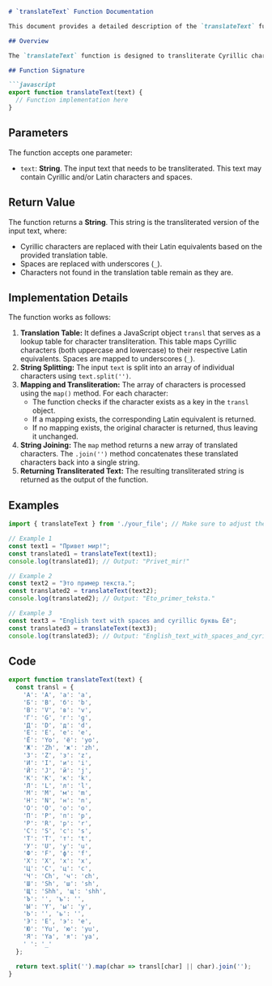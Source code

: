 ```markdown
# `translateText` Function Documentation

This document provides a detailed description of the `translateText` function, its purpose, parameters, and return value.

## Overview

The `translateText` function is designed to transliterate Cyrillic characters in a given text to their Latin equivalents. It also replaces spaces with underscores. Characters that do not have a specific Latin equivalent in the translation table are left unchanged.

## Function Signature

```javascript
export function translateText(text) {
  // Function implementation here
}
```

## Parameters

The function accepts one parameter:

* `text`: **String**. The input text that needs to be transliterated. This text may contain Cyrillic and/or Latin characters and spaces.

## Return Value

The function returns a **String**. This string is the transliterated version of the input text, where:

* Cyrillic characters are replaced with their Latin equivalents based on the provided translation table.
* Spaces are replaced with underscores (`_`).
* Characters not found in the translation table remain as they are.

## Implementation Details

The function works as follows:

1. **Translation Table:** It defines a JavaScript object `transl` that serves as a lookup table for character transliteration. This table maps Cyrillic characters (both uppercase and lowercase) to their respective Latin equivalents. Spaces are mapped to underscores (`_`).
2. **String Splitting:** The input `text` is split into an array of individual characters using `text.split('')`.
3. **Mapping and Transliteration:** The array of characters is processed using the `map()` method. For each character:
   * The function checks if the character exists as a key in the `transl` object.
   * If a mapping exists, the corresponding Latin equivalent is returned.
   * If no mapping exists, the original character is returned, thus leaving it unchanged.
4. **String Joining:** The `map` method returns a new array of translated characters. The `.join('')` method concatenates these translated characters back into a single string.
5. **Returning Transliterated Text:** The resulting transliterated string is returned as the output of the function.

## Examples

```javascript
import { translateText } from './your_file'; // Make sure to adjust the path

// Example 1
const text1 = "Привет мир!";
const translated1 = translateText(text1);
console.log(translated1); // Output: "Privet_mir!"

// Example 2
const text2 = "Это пример текста.";
const translated2 = translateText(text2);
console.log(translated2); // Output: "Eto_primer_teksta."

// Example 3
const text3 = "English text with spaces and cyrillic буквь Ёё";
const translated3 = translateText(text3);
console.log(translated3); // Output: "English_text_with_spaces_and_cyrillic_bukv_Yoyo"
```

## Code

```javascript
export function translateText(text) {
  const transl = {
    'А': 'A', 'а': 'a',
    'Б': 'B', 'б': 'b',
    'В': 'V', 'в': 'v',
    'Г': 'G', 'г': 'g',
    'Д': 'D', 'д': 'd',
    'Е': 'E', 'е': 'e',
    'Ё': 'Yo', 'ё': 'yo',
    'Ж': 'Zh', 'ж': 'zh',
    'З': 'Z', 'з': 'z',
    'И': 'I', 'и': 'i',
    'Й': 'J', 'й': 'j',
    'К': 'K', 'к': 'k',
    'Л': 'L', 'л': 'l',
    'М': 'M', 'м': 'm',
    'Н': 'N', 'н': 'n',
    'О': 'O', 'о': 'o',
    'П': 'P', 'п': 'p',
    'Р': 'R', 'р': 'r',
    'С': 'S', 'с': 's',
    'Т': 'T', 'т': 't',
    'У': 'U', 'у': 'u',
    'Ф': 'F', 'ф': 'f',
    'Х': 'X', 'х': 'x',
    'Ц': 'C', 'ц': 'c',
    'Ч': 'Ch', 'ч': 'ch',
    'Ш': 'Sh', 'ш': 'sh',
    'Щ': 'Shh', 'щ': 'shh',
    'Ъ': '', 'ъ': '',
    'Ы': 'Y', 'ы': 'y',
    'Ь': '', 'ь': '',
    'Э': 'E', 'э': 'e',
    'Ю': 'Yu', 'ю': 'yu',
    'Я': 'Ya', 'я': 'ya',
    ' ': '_'
  };

  return text.split('').map(char => transl[char] || char).join('');
}
```
